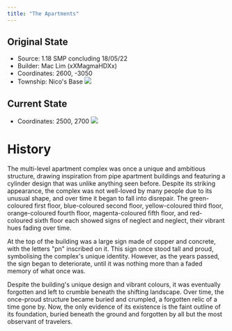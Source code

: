 ```yaml
---
title: "The Apartments"
---
```

## Original State
-  Source: 1.18 SMP concluding 18/05/22
-  Builder: Mac Lim (xXMagmaHDXx)
-  Coordinates: 2600, -3050
-  Township: Nico's Base
![](BNB-Survival/images/apartments_og.png)
## Current State
-  Coordinates: 2500, 2700
![](BNB-Survival/images/apartments_ruined.png)
# History
The multi-level apartment complex was once a unique and ambitious structure, drawing inspiration from pipe apartment buildings and featuring a cylinder design that was unlike anything seen before. Despite its striking appearance, the complex was not well-loved by many people due to its unusual shape, and over time it began to fall into disrepair. The green-coloured first floor, blue-coloured second floor, yellow-coloured third floor, orange-coloured fourth floor, magenta-coloured fifth floor, and red-coloured sixth floor each showed signs of neglect and neglect, their vibrant hues fading over time.

At the top of the building was a large sign made of copper and concrete, with the letters "pn" inscribed on it. This sign once stood tall and proud, symbolising the complex's unique identity. However, as the years passed, the sign began to deteriorate, until it was nothing more than a faded memory of what once was.

Despite the building's unique design and vibrant colours, it was eventually forgotten and left to crumble beneath the shifting landscape. Over time, the once-proud structure became buried and crumpled, a forgotten relic of a time gone by. Now, the only evidence of its existence is the faint outline of its foundation, buried beneath the ground and forgotten by all but the most observant of travelers.